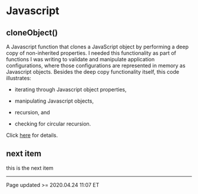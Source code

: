 # Javascript

## cloneObject()

A Javascript function that clones a JavaScript object by performing a deep copy of non-inherited properties.  I needed this functionality as part of functions I was writing to validate and manipulate application configurations, where those configurations are represented in memory as Javascript objects.  Besides the deep copy functionality itself, this code illustrates:

 - iterating through Javascript object properties,

 - manipulating Javascript objects,

 - recursion, and

 - checking for circular recursion.

Click [here](cloneObject.md) for details.

## next item

this is the next item

<hr class="tight"><p class="timestamp">Page updated >= 2020.04.24 11:07 ET</p>
